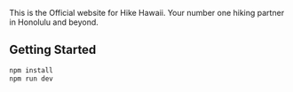 This is the Official website for Hike Hawaii. Your number one hiking partner in Honolulu and beyond.

## Getting Started

```bash
npm install
npm run dev
```

